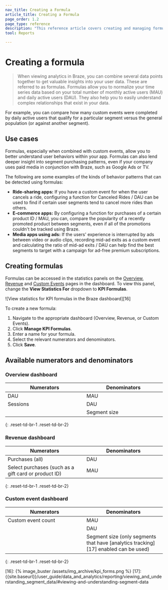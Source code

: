 ```yaml
---
nav_title: Creating a Formula
article_title: Creating a Formula
page_order: 1.2
page_type: reference
description: "This reference article covers creating and managing formulas, which help you easily understand complex relationships that exist in your data."
tool: Reports

---
```

# Creating a formula

> When viewing analytics in Braze, you can combine several data points together to get valuable insights into your user data. These are referred to as formulas. Formulas allow you to normalize your time series data based on your total number of monthly active users (MAU) and daily active users (DAU). They also help you to easily understand complex relationships that exist in your data. 

For example, you can compare how many custom events were completed by daily active users that qualify for a particular segment versus the general population (or against another segment).

## Use cases

Formulas, especially when combined with custom events, allow you to better understand user behaviors within your app. Formulas can also lend deeper insight into segment purchasing patterns, even if your company uses paid media in conjunction with Braze, such as Google Ads or TV. 

The following are some examples of the kinds of behavior patterns that can be detected using formulas:

- **Ride-sharing apps:** If you have a custom event for when the user cancels a ride, configuring a function for Canceled Rides / DAU can be used to find if certain user segments tend to cancel more rides than others.
- **E-commerce apps:** By configuring a function for purchases of a certain product ID / MAU, you can, compare the popularity of a recently promoted product between segments, even if all of the promotions couldn't be tracked using Braze.
- **Media apps using ads:** If the users' experience is interrupted by ads between video or audio clips, recording mid-ad exits as a custom event and calculating the ratio of mid-ad exits / DAU can help find the best segments to target with a campaign for ad-free premium subscriptions.

## Creating formulas

Formulas can be accessed in the statistics panels on the [Overview][9], [Revenue][10] and [Custom Events][11] pages in the dashboard. To view this panel, change the **View Statistics For** dropdown to **KPI Formulas**.

![View statistics for KPI formulas in the Braze dashboard][16]

To create a new formula:

1. Navigate to the appropriate dashboard (Overview, Revenue, or Custom Events).
2. Click **Manage KPI Formulas**.
3. Enter a name for your formula.
4. Select the relevant numerators and denominators.
5. Click **Save**.

## Available numerators and denominators

<style>
  div.small_table + table {
    max-width: 50%;
  }
  div.large_table + table {
    max-width: 75%;
  }
table th:nth-child(1),
table th:nth-child(2),
table th:nth-child(3),
table td:nth-child(1),
table td:nth-child(2),
table td:nth-child(3) {
    width:25%;
}
table td {
    word-break: break-word;
}
</style>

<div class="small_table"></div>

### Overview dashboard

| Numerators | Denominators |
| --- | --- |
| DAU | MAU |
| Sessions | DAU |
| | Segment size |
{: .reset-td-br-1 .reset-td-br-2}

### Revenue dashboard

| Numerators | Denominators |
| --- | --- |
| Purchases (all) | DAU |
| Select purchases (such as a gift card or product ID) | MAU |
{: .reset-td-br-1 .reset-td-br-2}

### Custom event dashboard

| Numerators | Denominators |
| --- | --- |
| Custom event count | MAU |
|  | DAU |
|  | Segment size (only segments that have [analytics tracking][17] enabled can be used) |
{: .reset-td-br-1 .reset-td-br-2}

[9]: {{site.baseurl}}/user_guide/data_and_analytics/analytics/understanding_your_app_usage_data/
[10]: {{site.baseurl}}/user_guide/data_and_analytics/export_braze_data/exporting_revenue_data/
[11]: {{site.baseurl}}/user_guide/data_and_analytics/custom_data/custom_events/
[16]: {% image_buster /assets/img_archive/kpi_forms.png %}
[17]: {{site.baseurl}}/user_guide/data_and_analytics/reporting/viewing_and_understanding_segment_data/#viewing-and-understanding-segment-data
